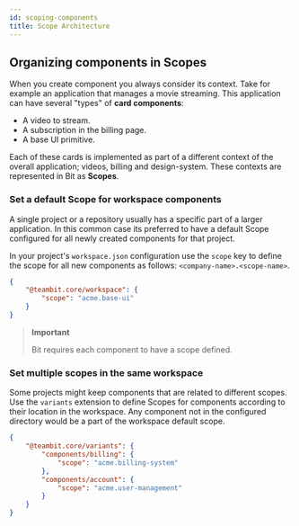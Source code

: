 ```yaml
---
id: scoping-components
title: Scope Architecture
---
```



## Organizing components in Scopes

When you create component you always consider its context. Take for example an application that manages a movie streaming. This application can have several "types" of **card components**:

- A video to stream.
- A subscription in the billing page.
- A base UI primitive.

Each of these cards is implemented as part of a different context of the overall application; videos, billing and design-system. These contexts are represented in Bit as **Scopes**.

### Set a default Scope for workspace components

A single project or a repository usually has a specific part of a larger application. In this common case its preferred to have a default Scope configured for all newly created components for that project.

In your project's `workspace.json` configuration use the `scope` key to define the scope for all new components as follows: `<company-name>.<scope-name>`.

```json
{
    "@teambit.core/workspace": {
        "scope": "acme.base-ui"
    }
}
```

> **Important**
>
> Bit requires each component to have a scope defined.

### Set multiple scopes in the same workspace

Some projects might keep components that are related to different scopes. Use the `variants` extension to define Scopes for components according to their location in the workspace. Any component not in the configured directory would be a part of the workspace default scope.

```json
{
    "@teambit.core/variants": {
        "components/billing": {
            "scope": "acme.billing-system"
        },
        "components/account": {
            "scope": "acme.user-management"
        }
    }
}
```
